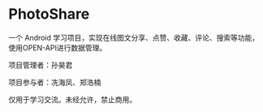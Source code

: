 # PhotoShare
一个 Android 学习项目，实现在线图文分享、点赞、收藏、评论、搜索等功能，使用OPEN-API进行数据管理。
<p> 项目管理者：孙昊君
<p> 项目参与者：冼海凤、郑浩楠
<p> 仅用于学习交流。未经允许，禁止商用。
